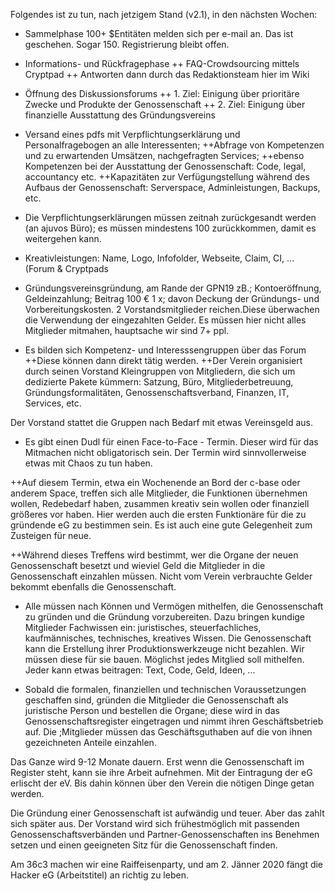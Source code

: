 Folgendes ist zu tun, nach jetzigem Stand (v2.1), in den nächsten Wochen:

+ Sammelphase
100+ $Entitäten melden sich per e-mail an. Das ist geschehen. Sogar 150.
Registrierung bleibt offen.

+ Informations- und Rückfragephase
++ FAQ-Crowdsourcing mittels Cryptpad
++ Antworten dann durch das Redaktionsteam hier im Wiki

+ Öffnung des Diskussionsforums
++ 1. Ziel: Einigung über prioritäre Zwecke und Produkte der Genossenschaft
++ 2. Ziel: Einigung über finanzielle Ausstattung des Gründungsvereins

+ Versand eines pdfs mit Verpflichtungserklärung und Personalfragebogen an alle Interessenten; 
++Abfrage von Kompetenzen und zu erwartenden Umsätzen, nachgefragten Services; 
++ebenso Kompetenzen bei der Ausstattung der Genossenschaft: Code, legal, accountancy etc.
++Kapazitäten zur Verfügungstellung während des Aufbaus der Genossenschaft: Serverspace, Adminleistungen, Backups, etc.

+ Die Verpflichtungserklärungen müssen zeitnah zurückgesandt werden (an ajuvos Büro); es müssen mindestens 100 zurückkommen, damit es weitergehen kann.

+ Kreativleistungen: Name, Logo, Infofolder, Webseite, Claim, CI, ... (Forum & Cryptpads


+ Gründungsvereinsgründung, am Rande der GPN19 zB.; Kontoeröffnung, Geldeinzahlung; Beitrag 100 € 1 x; davon Deckung der Gründungs- und Vorbereitungskosten. 2 Vorstandsmitglieder reichen.Diese überwachen die Verwendung der eingezahlten Gelder. Es müssen hier nicht alles Mitglieder mitmahen, hauptsache wir sind 7+ ppl.

+ Es bilden sich Kompetenz- und Interesssengruppen über das Forum
++Diese können dann direkt tätig werden.
++Der Verein organisiert durch seinen Vorstand Kleingruppen von Mitgliedern, die sich um dedizierte Pakete kümmern: Satzung, Büro, Mitgliederbetreuung, Gründungsformalitäten, Genossenschaftsverband, Finanzen, IT, Services, etc. 

Der Vorstand stattet die Gruppen nach Bedarf mit etwas Vereinsgeld aus.

+ Es gibt einen Dudl für einen Face-to-Face - Termin. Dieser wird für das Mitmachen nicht obligatorisch sein. Der Termin wird sinnvollerweise etwas mit Chaos zu tun haben.

++Auf diesem Termin, etwa ein Wochenende an Bord der c-base oder anderem Space, treffen sich alle Mitglieder, die Funktionen übernehmen wollen, Redebedarf haben, zusammen kreativ sein wollen oder finanziell größeres vor haben. Hier werden auch die ersten Funktionäre für die zu gründende eG zu bestimmen sein. Es ist auch eine gute Gelegenheit zum Zusteigen für neue.

++Während dieses Treffens wird bestimmt, wer die Organe der neuen Genossenschaft besetzt und wieviel Geld die Mitglieder in die Genossenschaft einzahlen müssen. Nicht vom Verein verbrauchte Gelder bekommt ebenfalls die Genossenschaft.

+ Alle müssen nach Können und Vermögen mithelfen, die Genossenschaft zu gründen und die Gründung vorzubereiten. Dazu bringen kundige Mitglieder Fachwissen ein: juristisches, steuerfachliches, kaufmännisches, technisches, kreatives Wissen. Die Genossenschaft kann die Erstellung ihrer Produktionswerkzeuge nicht bezahlen. Wir müssen diese für sie bauen. Möglichst jedes Mitglied soll mithelfen. Jeder kann etwas beitragen: Text, Code, Geld, Ideen, ... 

+ Sobald die formalen, finanziellen und technischen Voraussetzungen geschaffen sind, gründen die Mitglieder die Genossenschaft als juristische Person und bestellen die Organe; diese wird in das Genossenschaftsregister eingetragen und nimmt ihren Geschäftsbetrieb auf.  Die ;Mitglieder müssen das Geschäftsguthaben auf die von ihnen gezeichneten Anteile einzahlen.

Das Ganze wird 9-12 Monate dauern. Erst wenn die Genossenschaft im Register steht, kann sie ihre Arbeit aufnehmen. Mit der Eintragung der eG erlischt der eV. Bis dahin können über den Verein die nötigen Dinge getan werden. 

Die Gründung einer Genossenschaft ist aufwändig und teuer. Aber das zahlt sich später aus. Der Vorstand wird sich frühestmöglich mit passenden Genossenschaftsverbänden und Partner-Genossenschaften ins Benehmen setzen und einen geeigneten Sitz für die Genossenschaft finden.

Am 36c3 machen wir eine Raiffeisenparty, und am 2. Jänner 2020 fängt die Hacker eG (Arbeitstitel) an richtig zu leben.